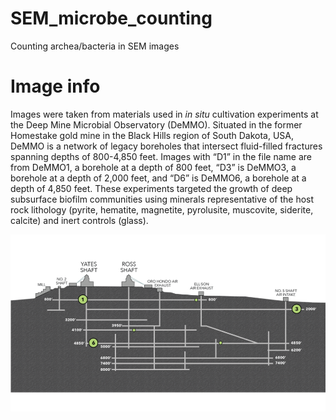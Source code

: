 # SEM_microbe_counting
Counting archea/bacteria in SEM images

# Image info
Images were taken from materials used in *in situ* cultivation experiments at the Deep Mine Microbial Observatory (DeMMO). Situated in the former Homestake gold mine in the Black Hills region of South Dakota, USA, DeMMO is a network of legacy boreholes that intersect fluid-filled fractures spanning depths of 800-4,850 feet. Images with “D1” in the file name are from DeMMO1, a borehole at a depth of 800 feet, “D3” is DeMMO3, a borehole at a depth of 2,000 feet, and “D6” is DeMMO6, a borehole at a depth of 4,850 feet. These experiments targeted the growth of deep subsurface biofilm communities using minerals representative of the host rock lithology (pyrite, hematite, magnetite, pyrolusite, muscovite, siderite, calcite) and inert controls (glass).

![alt text](https://github.com/ACiDS-NU/SEM_microbe_counting/blob/master/DeMMO.png "DeMMO Map")
